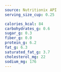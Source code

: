 ```yaml
---
source: Nutritionix API
serving_size_cup: 0.25

calories_kcal: 84
carbohydrates_g: 0.6
sugar_g: 0.3
fiber_g: 0.0
protein_g: 6.2
fat_g: 6.3
saturated_fat_g: 3.7
cholesterol_mg: 22
sodium_mg: 176
---
```


